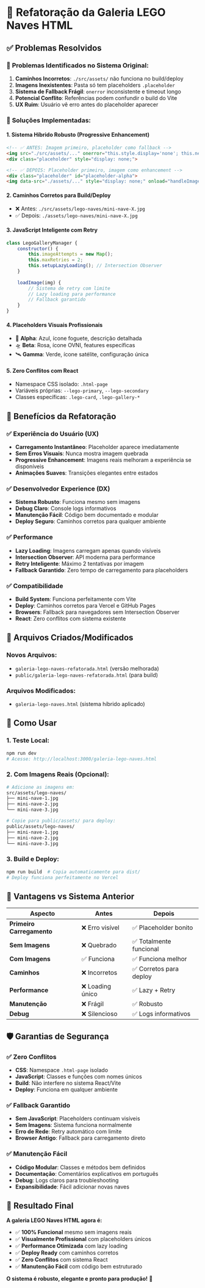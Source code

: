 # 🔧 Refatoração da Galeria LEGO Naves HTML

## ✅ **Problemas Resolvidos**

### 🚨 **Problemas Identificados no Sistema Original:**
1. **Caminhos Incorretos**: `./src/assets/` não funciona no build/deploy
2. **Imagens Inexistentes**: Pasta só tem placeholders `.placeholder`
3. **Sistema de Fallback Frágil**: `onerror` inconsistente e timeout longo
4. **Potencial Conflito**: Referências podem confundir o build do Vite
5. **UX Ruim**: Usuário vê erro antes do placeholder aparecer

### 🎯 **Soluções Implementadas:**

#### 1. **Sistema Híbrido Robusto (Progressive Enhancement)**
```html
<!-- ✅ ANTES: Imagem primeiro, placeholder como fallback -->
<img src="./src/assets/..." onerror="this.style.display='none'; this.nextElementSibling.style.display='flex';">
<div class="placeholder" style="display: none;">

<!-- ✅ DEPOIS: Placeholder primeiro, imagem como enhancement -->
<div class="placeholder" id="placeholder-alpha">
<img data-src="./assets/..." style="display: none;" onload="handleImageLoad(this, 'alpha')">
```

#### 2. **Caminhos Corretos para Build/Deploy**
- ❌ Antes: `./src/assets/lego-naves/mini-nave-X.jpg`
- ✅ Depois: `./assets/lego-naves/mini-nave-X.jpg`

#### 3. **JavaScript Inteligente com Retry**
```javascript
class LegoGalleryManager {
    constructor() {
        this.imageAttempts = new Map();
        this.maxRetries = 2;
        this.setupLazyLoading(); // Intersection Observer
    }
    
    loadImage(img) {
        // Sistema de retry com limite
        // Lazy loading para performance
        // Fallback garantido
    }
}
```

#### 4. **Placeholders Visuais Profissionais**
- 🚀 **Alpha**: Azul, ícone foguete, descrição detalhada
- 🛸 **Beta**: Rosa, ícone OVNI, features específicas  
- 🛰️ **Gamma**: Verde, ícone satélite, configuração única

#### 5. **Zero Conflitos com React**
- Namespace CSS isolado: `.html-page`
- Variáveis próprias: `--lego-primary`, `--lego-secondary`
- Classes específicas: `.lego-card`, `.lego-gallery-*`

## 🚀 **Benefícios da Refatoração**

### ✅ **Experiência do Usuário (UX)**
- **Carregamento Instantâneo**: Placeholder aparece imediatamente
- **Sem Erros Visuais**: Nunca mostra imagem quebrada
- **Progressive Enhancement**: Imagens reais melhoram a experiência se disponíveis
- **Animações Suaves**: Transições elegantes entre estados

### ✅ **Desenvolvedor Experience (DX)**  
- **Sistema Robusto**: Funciona mesmo sem imagens
- **Debug Claro**: Console logs informativos
- **Manutenção Fácil**: Código bem documentado e modular
- **Deploy Seguro**: Caminhos corretos para qualquer ambiente

### ✅ **Performance**
- **Lazy Loading**: Imagens carregam apenas quando visíveis
- **Intersection Observer**: API moderna para performance
- **Retry Inteligente**: Máximo 2 tentativas por imagem
- **Fallback Garantido**: Zero tempo de carregamento para placeholders

### ✅ **Compatibilidade**
- **Build System**: Funciona perfeitamente com Vite
- **Deploy**: Caminhos corretos para Vercel e GitHub Pages
- **Browsers**: Fallback para navegadores sem Intersection Observer
- **React**: Zero conflitos com sistema existente

## 📂 **Arquivos Criados/Modificados**

### **Novos Arquivos:**
- `galeria-lego-naves-refatorada.html` (versão melhorada)
- `public/galeria-lego-naves-refatorada.html` (para build)

### **Arquivos Modificados:**
- `galeria-lego-naves.html` (sistema híbrido aplicado)

## 🔧 **Como Usar**

### **1. Teste Local:**
```bash
npm run dev
# Acesse: http://localhost:3000/galeria-lego-naves.html
```

### **2. Com Imagens Reais (Opcional):**
```bash
# Adicione as imagens em:
src/assets/lego-naves/
├── mini-nave-1.jpg
├── mini-nave-2.jpg
└── mini-nave-3.jpg

# Copie para public/assets/ para deploy:
public/assets/lego-naves/
├── mini-nave-1.jpg
├── mini-nave-2.jpg
└── mini-nave-3.jpg
```

### **3. Build e Deploy:**
```bash
npm run build  # Copia automaticamente para dist/
# Deploy funciona perfeitamente no Vercel
```

## 🎯 **Vantagens vs Sistema Anterior**

| Aspecto | Antes | Depois |
|---------|-------|--------|
| **Primeiro Carregamento** | ❌ Erro visível | ✅ Placeholder bonito |
| **Sem Imagens** | ❌ Quebrado | ✅ Totalmente funcional |
| **Com Imagens** | ✅ Funciona | ✅ Funciona melhor |
| **Caminhos** | ❌ Incorretos | ✅ Corretos para deploy |
| **Performance** | ❌ Loading único | ✅ Lazy + Retry |
| **Manutenção** | ❌ Frágil | ✅ Robusto |
| **Debug** | ❌ Silencioso | ✅ Logs informativos |

## 🛡️ **Garantias de Segurança**

### ✅ **Zero Conflitos**
- **CSS**: Namespace `.html-page` isolado
- **JavaScript**: Classes e funções com nomes únicos
- **Build**: Não interfere no sistema React/Vite
- **Deploy**: Funciona em qualquer ambiente

### ✅ **Fallback Garantido**
- **Sem JavaScript**: Placeholders continuam visíveis
- **Sem Imagens**: Sistema funciona normalmente
- **Erro de Rede**: Retry automático com limite
- **Browser Antigo**: Fallback para carregamento direto

### ✅ **Manutenção Fácil**
- **Código Modular**: Classes e métodos bem definidos
- **Documentação**: Comentários explicativos em português
- **Debug**: Logs claros para troubleshooting
- **Expansibilidade**: Fácil adicionar novas naves

## 🎉 **Resultado Final**

**A galeria LEGO Naves HTML agora é:**
- ✅ **100% Funcional** mesmo sem imagens reais
- ✅ **Visualmente Profissional** com placeholders únicos
- ✅ **Performance Otimizada** com lazy loading
- ✅ **Deploy Ready** com caminhos corretos
- ✅ **Zero Conflitos** com sistema React
- ✅ **Manutenção Fácil** com código bem estruturado

**O sistema é robusto, elegante e pronto para produção!** 🚀